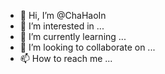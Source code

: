 - 👋 Hi, I’m @ChaHaoIn
- 👀 I’m interested in ...
- 🌱 I’m currently learning ...
- 💞️ I’m looking to collaborate on ...
- 📫 How to reach me ...

<!---
ChaHaoIn/ChaHaoIn is a ✨ special ✨ repository because its `README.md` (this file) appears on your GitHub profile.
You can click the Preview link to take a look at your changes.
--->

